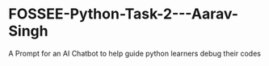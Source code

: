 # FOSSEE-Python-Task-2---Aarav-Singh
A Prompt for an AI Chatbot to help guide python learners debug their codes

